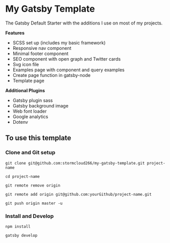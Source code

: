 # My Gatsby Template

The Gatsby Default Starter with the additions I use on most of my projects.

**Features**
* SCSS set up (includes my basic framework)
* Responsive nav component
* Minimal footer component
* SEO component with open graph and Twitter cards
* Svg icon file
* Examples page with component and query examples
* Create page function in gatsby-node
* Template page

**Additional Plugins**
* Gatsby plugin sass
* Gatsby background image
* Web font loader
* Google analytics
* Dotenv

## To use this template

### Clone and Git setup

`git clone git@github.com:stormcloud266/my-gatsby-template.git project-name`

`cd project-name`

`git remote remove origin`

`git remote add origin git@github.com:yourGithub/project-name.git`

`git push origin master -u`

### Install and Develop

`npm install`

`gatsby develop`
